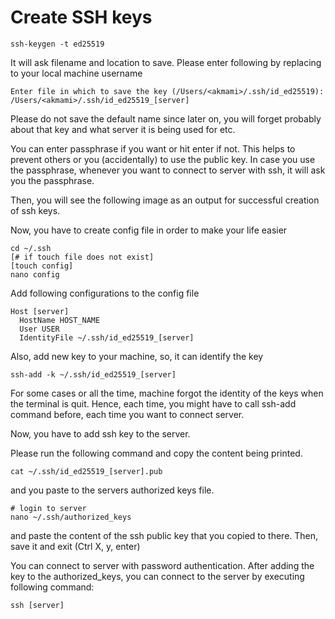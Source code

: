 # Create SSH keys

```
ssh-keygen -t ed25519
```

It will ask filename and location to save. Please enter following by replacing <akmami> to your local machine username

```
Enter file in which to save the key (/Users/<akmami>/.ssh/id_ed25519): /Users/<akmami>/.ssh/id_ed25519_[server]
```
  
Please do not save the default name since later on, you will forget probably about that key and what server it is being used for etc.

You can enter passphrase if you want or hit enter if not. This helps to prevent others or you (accidentally) to use the public key. In case you use the passphrase, whenever you want to connect to server with ssh, it will ask you the passphrase.

Then, you will see the following image as an output for successful creation of ssh keys.

Now, you have to create config file in order to make your life easier

```
cd ~/.ssh
[# if touch file does not exist]
[touch config]
nano config
```
  
Add following configurations to the config file
 
```
Host [server]
  HostName HOST_NAME
  User USER
  IdentityFile ~/.ssh/id_ed25519_[server]
```
  
Also, add new key to your machine, so, it can identify the key 

```
ssh-add -k ~/.ssh/id_ed25519_[server]
```

For some cases or all the time, machine forgot the identity of the keys when the terminal is quit. Hence, each time, you might have to call ssh-add command before, each time you want to connect server.

Now, you have to add ssh key to the server.

Please run the following command and copy the content being printed.

```
cat ~/.ssh/id_ed25519_[server].pub
```

and you paste to the servers authorized keys file.

```
# login to server
nano ~/.ssh/authorized_keys
```

and paste the content of the ssh public key that you copied to there. Then, save it and exit (Ctrl X, y, enter)

You can connect to server with password authentication. After adding the key to the authorized_keys, you can connect to the server by executing following command:

```
ssh [server]
```
